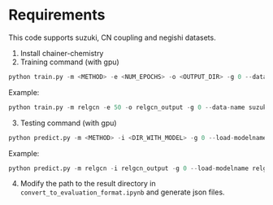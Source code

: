 # Requirements

This code supports suzuki, CN coupling and negishi datasets. 
1. Install chainer-chemistry
2. Training command (with gpu)
```python
python train.py -m <METHOD> -e <NUM_EPOCHS> -o <OUTPUT_DIR> -g 0 --data-name <One from suzuki, CN, Negishi or PKR>
```

Example:
```python
python train.py -m relgcn -e 50 -o relgcn_output -g 0 --data-name suzuki
```

3. Testing command (with gpu)
```python
python predict.py -m <METHOD> -i <DIR_WITH_MODEL> -g 0 --load-modelname <FILEPATH_TO_MODEL> --data-name <One from suzuki, CN, Negishi or PKR>
```

Example:
```python
python predict.py -m relgcn -i relgcn_output -g 0 --load-modelname relgcn_output/model_epoch-1 --data-name suzuki
```

4. Modify the path to the result directory in ``convert_to_evaluation_format.ipynb`` and generate json files. 